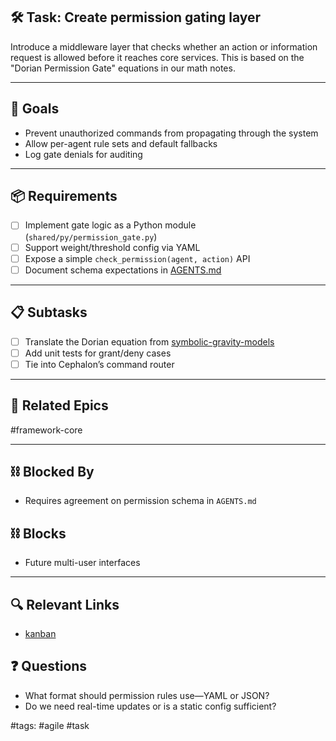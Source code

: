 ## 🛠️ Task: Create permission gating layer

Introduce a middleware layer that checks whether an action or
information request is allowed before it reaches core services.  This
is based on the "Dorian Permission Gate" equations in our math notes.

---

## 🎯 Goals

- Prevent unauthorized commands from propagating through the system
- Allow per-agent rule sets and default fallbacks
- Log gate denials for auditing

---

## 📦 Requirements

- [ ] Implement gate logic as a Python module (`shared/py/permission_gate.py`)
- [ ] Support weight/threshold config via YAML
- [ ] Expose a simple `check_permission(agent, action)` API
- [ ] Document schema expectations in [AGENTS.md](../../AGENTS.md)

---

## 📋 Subtasks

- [ ] Translate the Dorian equation from [symbolic-gravity-models](../../notes/math/symbolic-gravity-models.md)
- [ ] Add unit tests for grant/deny cases
- [ ] Tie into Cephalon’s command router

---

## 🔗 Related Epics

#framework-core

---

## ⛓️ Blocked By

- Requires agreement on permission schema in `AGENTS.md`

## ⛓️ Blocks

- Future multi-user interfaces

---

## 🔍 Relevant Links

- [kanban](../boards/kanban.md)

## ❓ Questions

- What format should permission rules use—YAML or JSON?
- Do we need real-time updates or is a static config sufficient?

#tags: #agile #task
